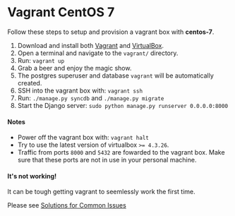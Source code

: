 # Vagrant CentOS 7

Follow these steps to setup and provision a vagrant box with **centos-7**.

1. Download and install both [Vagrant](http://www.vagrantup.com/downloads)
and [VirtualBox](https://www.virtualbox.org/wiki/Downloads).
2. Open a terminal and navigate to the `vagrant/` directory.
3. Run: `vagrant up`
4. Grab a beer and enjoy the magic show.
5. The postgres superuser and database `vagrant` will be automatically created.
6. SSH into the vagrant box with: `vagrant ssh`
7. Run: `./manage.py syncdb` and `./manage.py migrate`
8. Start the Django server: `sudo python manage.py runserver 0.0.0.0:8000`


#### Notes
- Power off the vagrant box with: `vagrant halt`
- Try to use the latest version of virtualbox `>= 4.3.26`.
- Traffic from ports `8000` and `5432` are fowarded to the vagrant box.
Make sure that these ports are not in use in your personal machine.

#### It's not working!
It can be tough getting vagrant to seemlessly work the first time.

Please see [Solutions for Common Issues](https://github.com/codenameyau/django-vagrant-box/blob/master/vagrant/ISSUES.md)
